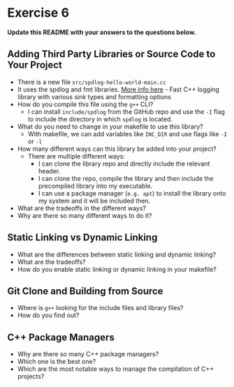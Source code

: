 # Exercise 6

**Update this README with your answers to the questions below.**

## Adding Third Party Libraries or Source Code to Your Project

- There is a new file `src/spdlog-hello-world-main.cc`
- It uses the spdlog and fmt libraries. 
  [More info here](https://github.com/gabime/spdlog) - Fast C++ logging 
  library with various sink types and formatting options
- How do you compile this file using the `g++` CLI?
  - I can install `include/spdlog` from the GitHub repo and use the `-I` flag to include the directory in which `spdlog` is located.
- What do you need to change in your makefile to use this library?
  - With makefile, we can add variables like `INC_DIR` and use flags like `-I` or `-l`
- How many different ways can this library be added into your project?
  - There are multiple different ways:
    - I can clone the library repo and directly include the relevant header.
    - I can clone the repo, compile the library and then include the precompiled library into my executable.
    - I can use a package manager (`e.g. apt`) to install the library onto my system and it will be included then.
- What are the tradeoffs in the different ways?
- Why are there so many different ways to do it?
  
## Static Linking vs Dynamic Linking

- What are the differences between static linking and dynamic linking?
- What are the tradeoffs?
- How do you enable static linking or dynamic linking in your makefile?

## Git Clone and Building from Source

- Where is `g++` looking for the include files and library files?
- How do you find out?

## C++ Package Managers

- Why are there so many C++ package managers?
- Which one is the best one?
- Which are the most notable ways to manage the compilation of C++ projects?